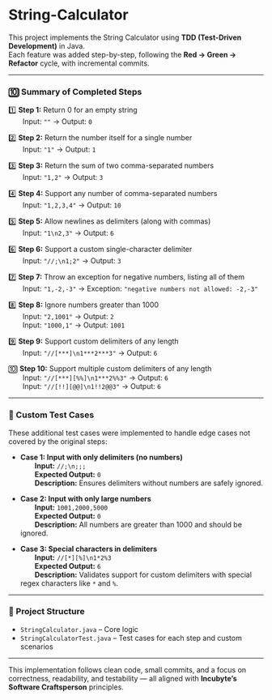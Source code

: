 # String-Calculator

This project implements the String Calculator using **TDD (Test-Driven Development)** in Java.  
Each feature was added step-by-step, following the **Red → Green → Refactor** cycle, with incremental commits.

---

### 🔟 Summary of Completed Steps

1️⃣ **Step 1:** Return 0 for an empty string  
  Input: `""` → Output: `0`

2️⃣ **Step 2:** Return the number itself for a single number  
  Input: `"1"` → Output: `1`

3️⃣ **Step 3:** Return the sum of two comma-separated numbers  
  Input: `"1,2"` → Output: `3`

4️⃣ **Step 4:** Support any number of comma-separated numbers  
  Input: `"1,2,3,4"` → Output: `10`

5️⃣ **Step 5:** Allow newlines as delimiters (along with commas)  
  Input: `"1\n2,3"` → Output: `6`

6️⃣ **Step 6:** Support a custom single-character delimiter  
  Input: `"//;\n1;2"` → Output: `3`

7️⃣ **Step 7:** Throw an exception for negative numbers, listing all of them  
  Input: `"1,-2,-3"` → Exception: `"negative numbers not allowed: -2,-3"`

8️⃣ **Step 8:** Ignore numbers greater than 1000  
  Input: `"2,1001"` → Output: `2`  
  Input: `"1000,1"` → Output: `1001`

9️⃣ **Step 9:** Support custom delimiters of any length  
  Input: `"//[***]\n1***2***3"` → Output: `6`

🔟 **Step 10:** Support multiple custom delimiters of any length  
  Input: `"//[***][%%]\n1***2%%3"` → Output: `6`  
  Input: `"//[!!][@@]\n1!!2@@3"` → Output: `6`

---

### 🧪 Custom Test Cases

These additional test cases were implemented to handle edge cases not covered by the original steps:

- **Case 1: Input with only delimiters (no numbers)**  
  **Input:** `//;\n;;;`  
  **Expected Output:** `0`  
  **Description:** Ensures delimiters without numbers are safely ignored.

- **Case 2: Input with only large numbers**  
  **Input:** `1001,2000,5000`  
  **Expected Output:** `0`  
  **Description:** All numbers are greater than 1000 and should be ignored.

- **Case 3: Special characters in delimiters**  
  **Input:** `//[*][%]\n1*2%3`  
  **Expected Output:** `6`  
  **Description:** Validates support for custom delimiters with special regex characters like `*` and `%`.

---

### 🧾 Project Structure

- `StringCalculator.java` – Core logic
- `StringCalculatorTest.java` – Test cases for each step and custom scenarios

---

This implementation follows clean code, small commits, and a focus on correctness, readability, and testability — all aligned with **Incubyte’s Software Craftsperson** principles.
